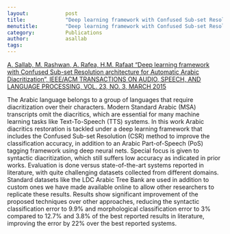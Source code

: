 ```yaml
---
layout:            post
title:             "Deep learning framework with Confused Sub-set Resolution architecture for Automatic Arabic Diacritization"
menutitle:         "Deep learning framework with Confused Sub-set Resolution architecture for Automatic Arabic Diacritization"
category:          Publications
author:            asallab
tags:              
---
```


[A. Sallab, M. Rashwan, A. Rafea, H.M. Rafaat “Deep learning framework with Confused Sub-set Resolution architecture for Automatic Arabic Diacritization”, IEEE/ACM TRANSACTIONS ON AUDIO, SPEECH, AND LANGUAGE PROCESSING, VOL. 23, NO. 3, MARCH 2015](https://ieeexplore.ieee.org/document/7050392/)


The Arabic language belongs to a group of languages that require diacritization over their characters. Modern Standard Arabic (MSA) transcripts omit the diacritics, which are essential for many machine learning tasks like Text-To-Speech (TTS) systems. In this work Arabic diacritics restoration is tackled under a deep learning framework that includes the Confused Sub-set Resolution (CSR) method to improve the classification accuracy, in addition to an Arabic Part-of-Speech (PoS) tagging framework using deep neural nets. Special focus is given to syntactic diacritization, which still suffers low accuracy as indicated in prior works. Evaluation is done versus state-of-the-art systems reported in literature, with quite challenging datasets collected from different domains. Standard datasets like the LDC Arabic Tree Bank are used in addition to custom ones we have made available online to allow other researchers to replicate these results. Results show significant improvement of the proposed techniques over other approaches, reducing the syntactic classification error to 9.9% and morphological classification error to 3% compared to 12.7% and 3.8% of the best reported results in literature, improving the error by 22% over the best reported systems.